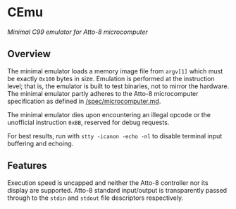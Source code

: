 # CEmu

_Minimal C99 emulator for Atto-8 microcomputer_

## Overview

The minimal emulator loads a memory image file from `argv[1]` which must be exactly `0x100` bytes in size. Emulation is performed at the instruction level; that is, the emulator is built to test binaries, not to mirror the hardware. The minimal emulator partly adheres to the Atto-8 microcomputer specification as defined in [/spec/microcomputer.md](../spec/microcomputer.md).

The minimal emulator dies upon encountering an illegal opcode or the unofficial instruction `0xBB`, reserved for debug requests.

For best results, run with `stty -icanon -echo -nl` to disable terminal input buffering and echoing.

## Features

Execution speed is uncapped and neither the Atto-8 controller nor its display are supported. Atto-8 standard input/output is transparently passed through to the `stdin` and `stdout` file descriptors respectively.
